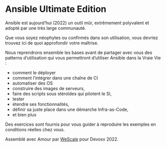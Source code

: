# Ansible Ultimate Edition

Ansible est aujourd’hui (2022) un outil mûr, extrêmement polyvalent et adopté par une très large communauté.

Que vous soyez néophytes ou confirmés dans son utilisation, vous devriez trouvez ici de quoi approfondir votre maîtrise.

Nous reprendrons ensemble les bases avant de partager avec vous des patterns d’utilisation qui vous permettront d’utiliser Ansible dans la Vraie Vie : 

* comment le déployer
* comment l’intégrer dans une chaîne de CI
* automatiser des OS 
* construire des images de serveurs, 
* faire des scripts sous stéroïdes qui pilotent le SI, 
* tester
* étendre ses fonctionnalités, 
* définir sa juste place dans une démarche Infra-as-Code, 
* et bien plus

Des exercices sont fournis pour vous guider à reproduire les exemples en conditions réelles chez vous.

Assemblé avec Amour par [WeScale](https://www.wescale.fr) pour Devoxx 2022.

